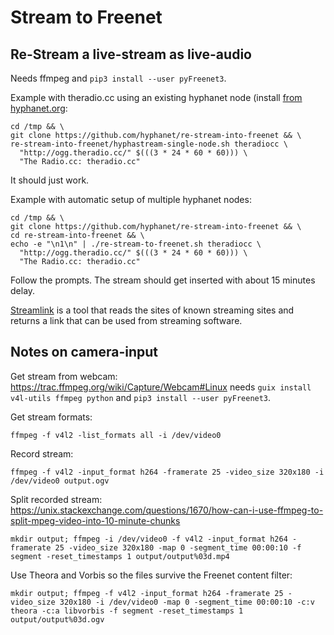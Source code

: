 Stream to Freenet
=================


Re-Stream a live-stream as live-audio
-------------------------------------

Needs ffmpeg and `pip3 install --user pyFreenet3`.

Example with theradio.cc using an existing hyphanet node (install [from hyphanet.org](https://www.hyphanet.org):

    cd /tmp && \
    git clone https://github.com/hyphanet/re-stream-into-freenet && \
    re-stream-into-freenet/hyphastream-single-node.sh theradiocc \
      "http://ogg.theradio.cc/" $(((3 * 24 * 60 * 60))) \
      "The Radio.cc: theradio.cc"

It should just work.

Example with automatic setup of multiple hyphanet nodes:

    cd /tmp && \
    git clone https://github.com/hyphanet/re-stream-into-freenet && \
    cd re-stream-into-freenet && \
    echo -e "\n1\n" | ./re-stream-to-freenet.sh theradiocc \
      "http://ogg.theradio.cc/" $(((3 * 24 * 60 * 60))) \
      "The Radio.cc: theradio.cc"

Follow the prompts. The stream should get inserted with about 15 minutes delay.

[Streamlink](https://streamlink.github.io/) is a tool that reads the sites of known streaming sites and
returns a link that can be used from streaming software.


Notes on camera-input
---------------------

Get stream from webcam: https://trac.ffmpeg.org/wiki/Capture/Webcam#Linux
needs `guix install v4l-utils ffmpeg python` and `pip3 install --user pyFreenet3`.

Get stream formats:

    ffmpeg -f v4l2 -list_formats all -i /dev/video0

Record stream:

    ffmpeg -f v4l2 -input_format h264 -framerate 25 -video_size 320x180 -i /dev/video0 output.ogv

Split recorded stream: https://unix.stackexchange.com/questions/1670/how-can-i-use-ffmpeg-to-split-mpeg-video-into-10-minute-chunks

    mkdir output; ffmpeg -i /dev/video0 -f v4l2 -input_format h264 -framerate 25 -video_size 320x180 -map 0 -segment_time 00:00:10 -f segment -reset_timestamps 1 output/output%03d.mp4

Use Theora and Vorbis so the files survive the Freenet content filter:

    mkdir output; ffmpeg -f v4l2 -input_format h264 -framerate 25 -video_size 320x180 -i /dev/video0 -map 0 -segment_time 00:00:10 -c:v theora -c:a libvorbis -f segment -reset_timestamps 1 output/output%03d.ogv

